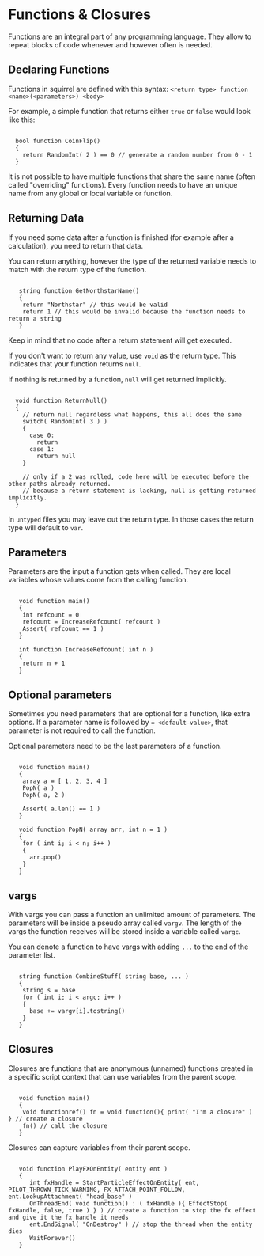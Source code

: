 # Functions & Closures

Functions are an integral part of any programming language. They allow to repeat blocks of code whenever and however often is needed.

## Declaring Functions

Functions in squirrel are defined with this syntax: `<return type> function <name>(<parameters>) <body>`

For example, a simple function that returns either `true` or `false` would look like this:

```squirrel

  bool function CoinFlip()
  {
    return RandomInt( 2 ) == 0 // generate a random number from 0 - 1
  }
```

It is not possible to have multiple functions that share the same name (often called "overriding" functions). Every function needs to have an unique name from any global or local variable or function.

## Returning Data

If you need some data after a function is finished (for example after a calculation), you need to return that data.

You can return anything, however the type of the returned variable needs to match with the return type of the function.

```squirrel

   string function GetNorthstarName()
   {
    return "Northstar" // this would be valid
    return 1 // this would be invalid because the function needs to return a string
   }
```

Keep in mind that no code after a return statement will get executed.

If you don't want to return any value, use `void` as the return type. This indicates that your function returns `null`.

If nothing is returned by a function, `null` will get returned implicitly.

```squirrel

  void function ReturnNull()
  {
    // return null regardless what happens, this all does the same
    switch( RandomInt( 3 ) )
    {
      case 0:
        return
      case 1:
        return null
    }

    // only if a 2 was rolled, code here will be executed before the other paths already returned.
    // because a return statement is lacking, null is getting returned implicitly.
  }
```

In `untyped` files you may leave out the return type. In those cases the return type will default to `var`.

## Parameters

Parameters are the input a function gets when called. They are local variables whose values come from the calling function.

```squirrel

   void function main()
   {
    int refcount = 0
    refcount = IncreaseRefcount( refcount )
    Assert( refcount == 1 )
   }

   int function IncreaseRefcount( int n )
   {
    return n + 1
   }
```

## Optional parameters

Sometimes you need parameters that are optional for a function, like extra options. If a parameter name is followed by `= <default-value>`, that parameter is not required to call the function.

Optional parameters need to be the last parameters of a function.

```squirrel

   void function main()
   {
    array a = [ 1, 2, 3, 4 ]
    PopN( a )
    PopN( a, 2 )

    Assert( a.len() == 1 )
   }

   void function PopN( array arr, int n = 1 )
   {
    for ( int i; i < n; i++ )
    {
      arr.pop()
    }
   }
```

## vargs

With vargs you can pass a function an unlimited amount of parameters. The parameters will be inside a pseudo array called `vargv`. The length of the vargs the function receives will be stored inside a variable called `vargc`.

You can denote a function to have vargs with adding `...` to the end of the parameter list.

```squirrel

   string function CombineStuff( string base, ... )
   {
    string s = base
    for ( int i; i < argc; i++ )
    {
      base += vargv[i].tostring()
    }
   }
```

## Closures

Closures are functions that are anonymous (unnamed) functions created in a specific script context that can use variables from the parent scope.

```squirrel

   void function main()
   {
    void functionref() fn = void function(){ print( "I'm a closure" ) } // create a closure
    fn() // call the closure
   }
```

Closures can capture variables from their parent scope.

```squirrel

   void function PlayFXOnEntity( entity ent )
   {
      int fxHandle = StartParticleEffectOnEntity( ent, PILOT_THROWN_TICK_WARNING, FX_ATTACH_POINT_FOLLOW, ent.LookupAttachment( "head_base" )
      OnThreadEnd( void function() : ( fxHandle ){ EffectStop( fxHandle, false, true ) } ) // create a function to stop the fx effect and give it the fx handle it needs
      ent.EndSignal( "OnDestroy" ) // stop the thread when the entity dies
      WaitForever()
   }
```
